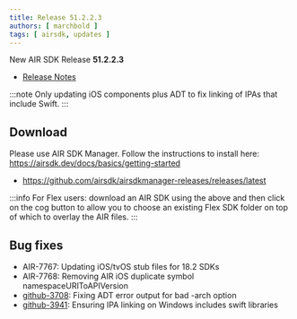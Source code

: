 ```yaml
---
title: Release 51.2.2.3
authors: [ marchbold ]
tags: [ airsdk, updates ]
---
```


New AIR SDK Release **51.2.2.3**

- [Release Notes](https://airsdk.harman.com/api/versions/51.2.2.3/release-notes/Release_Notes_AIR_SDK_51.2.2.pdf) 

:::note
Only updating iOS components plus ADT to fix linking of IPAs that include Swift.
:::


## Download

Please use AIR SDK Manager. Follow the instructions to install here: https://airsdk.dev/docs/basics/getting-started

- https://github.com/airsdk/airsdkmanager-releases/releases/latest

:::info
For Flex users: download an AIR SDK using the above and then click on the cog button to allow you to choose an existing Flex SDK folder on top of which to overlay the AIR files.
:::


## Bug fixes

- AIR-7767: Updating iOS/tvOS stub files for 18.2 SDKs
- AIR-7768: Removing AIR iOS duplicate symbol namespaceURIToAPIVersion
- [github-3708](https://github.com/airsdk/Adobe-Runtime-Support/issues/3708): Fixing ADT error output for bad -arch option
- [github-3941](https://github.com/airsdk/Adobe-Runtime-Support/issues/3941): Ensuring IPA linking on Windows includes swift libraries
